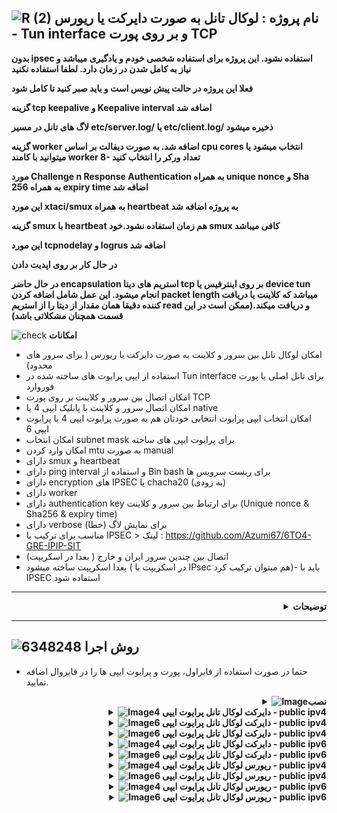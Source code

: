 ![R (2)](https://github.com/Azumi67/PrivateIP-Tunnel/assets/119934376/a064577c-9302-4f43-b3bf-3d4f84245a6f)
نام پروژه : لوکال تانل به صورت دایرکت یا ریورس - Tun interface و بر روی پورت TCP
---------------------------------------------------------------

**بدون ipsec استفاده نشود. این پروژه برای استفاده شخصی خودم و یادگیری میباشد و نیاز به کامل شدن در زمان دارد. لطفا استفاده نکنید**

**فعلا این پروژه در حالت پیش نویس است و باید صبر کنید تا کامل شود**

**گزینه tcp keepalive و Keepalive interval اضافه شد**

**لاگ های تانل در مسیر etc/server.log/ یا etc/client.log/ ذخیره میشود**

**گزینه worker اضافه شد. به صورت دیفالت بر اساس cpu cores انتخاب میشود یا میتوانید با کامند worker 8- تعداد ورکر را انتخاب کنید**

**مورد Challenge n Response Authentication به همراه unique nonce و Sha 256 به همراه expiry time اضافه شد**

**این مورد xtaci/smux به همراه heartbeat به پروژه اضافه شد**

**گزینه smux با heartbeat هم زمان استفاده نشود.خود smux کافی میباشد**

**این مورد tcpnodelay و logrus اضافه شد**

**در حال کار بر روی اپدیت دادن**

**در حال حاضر encapsulation استریم های دیتا tcp بر روی اینترفیس یا device tun انجام میشود. این عمل شامل اضافه کردن packet length میباشد که کلاینت یا دریافت کننده دقیقا همان مقدار از دیتا را از استریم read و دریافت میکند.(ممکن است در این قسمت همچنان مشکلاتی باشد)**




![check](https://github.com/Azumi67/PrivateIP-Tunnel/assets/119934376/13de8d36-dcfe-498b-9d99-440049c0cf14)
**امکانات**
- امکان لوکال تانل بین سرور و کلاینت به صورت دایرکت یا ریورس ( برای سرور های محدود)
- استفاده از ایپی پرایوت های ساخته شده در Tun interface برای تانل اصلی یا پورت فوروارد
- امکان اتصال بین سرور و کلاینت بر روی پورت TCP
- امکان اتصال سرور و کلاینت با پابلیک ایپی 4 یا native
- امکان انتخاب ایپی پرایوت انتخابی خودتان هم به صورت پرایوت ایپی 4 یا پرایوت ایپی 6
- امکان انتخاب subnet mask برای پرایوت ایپی های ساخته
- امکان وارد کردن mtu به صورت manual
- دارای smux و heartbeat
- دارای ping interval و استفاده از Bin bash برای ریست سرویس ها
- دارای encryption های IPSEC یا chacha20 (به زودی)
- دارای worker
- دارای authentication key برای ارتباط بین سرور و کلاینت (Unique nonce & Sha256 & expiry time)
- دارای verbose برای نمایش لاگ (خطا)
- مناسب برای ترکیب با IPSEC > لینک : https://github.com/Azumi67/6TO4-GRE-IPIP-SIT
- اتصال بین چندین سرور ایران و خارج ( بعدا در اسکریپت)
- بعدا اسکریپت ساخته میشود ( در اسکریپت با IPsec هم میتوان ترکیب کرد)- باید با IPSEC استفاده شود
-----------------------
<div align="right">
  <details>
    <summary><strong>توضیحات</strong></summary>
  
------------------------------------ 
 <div align="right">
   
- از طریق tcp دو سرور به هم وصل میشوند و از طریق اینترفیس tun و پرایوت ایپی به هم دیگه متصل خواهند بود. encapsulation & decapsulation هم زمان انجام میشود.
- هدف نوشتن این برنامه برای این بوده است که از طریق پورت tcp و tun interface،‌ دو سرور به هم متصل شوند و از پرایوت آی‌پی های آنها برای تانل استقاده کرد و محدودیت بعضی از سرور ها به صورت ریورس برطرف شود.
- به عبارتی شما به صورت ریورس، یک لوکال ایپی دریافت میکنید و سپس از آن پرایوت ایپی ها برای دایرکت تانل، پورت فوروارد یا ریورس استفاده مینمایید. 
- پس از انجام تانل‌ لوکال به صورت دایرکت یا ریورس، به طور مثال میتوانید از پورت فوروارد استفاده نمایید یا مثلا دایرکت تانل چیزل استفاده نمایید یا ریورس.
- در روش ریورس، سرور اصلی میتواند ایران باشد و کلاینت خارج و در روش دایرکت، سرور اصلی میتواند خارج باشد و کلاینت ایران. بدین صورت میتوان تانل لوکالی بر روی سرور های خارج محدود در ان سرور ایران(به صورت ریورس) هم ایجاد کرد.
- با ایپی 4 سرور و هم با ایپی 6 سرور و کلاینت میشود که وصل شد .
- پورت تنها برای ارتباط بین سرور و کلاینت میباشد و شما تنها باید از پرایوت ایپی ها برای تانل اصلی استفاده نمایید.
- اول دستورات سرور را اجرا کنید و سپس دستورات کلاینت . میتوانید هم به صورت دایرکت یا ریورس انجام دهید. یعنی سرور اصلی خارج و کلاینت ایران و یا سرور اصلی ایران و کلاینت خارج باشد
- میتوانید تست کنید و بهم اطلاع بدید اما برای استفاده باید صبر کنید تا داخل اسکریپت برای ترکیب با ipsec آورده شود.
- کلید authentication اضافه شد که در کلاینت خوانده میشود و در سرور احراز هویت میشود
  </details>
</div>

---------------------

  ![6348248](https://github.com/Azumi67/PrivateIP-Tunnel/assets/119934376/398f8b07-65be-472e-9821-631f7b70f783)
**روش اجرا**
-

- حتما در صورت استفاده از فایراول، پورت و پرایوت ایپی ها را در فایروال اضافه نمایید.
 <div align="right">
  <details>
    <summary><strong><img src="https://github.com/Azumi67/Rathole_reverseTunnel/assets/119934376/fcbbdc62-2de5-48aa-bbdd-e323e96a62b5" alt="Image">نصب </strong></summary>
  
<div align="left">
  
```
  apt update -y
  apt install wget -y
  apt install unzip -y
  ## amd64
  rm amd64.zip
  wget https://github.com/Azumi67/LocalTun_TCP/releases/download/v1.41/amd64.zip
  unzip amd64.zip -d /root/localTUN
  cd localTUN
  chmod +x tun-server_amd64   
  chmod +x tun-client_amd64   
 ```
 </details>
</div>
<div align="right">
  <details>
    <summary><strong><img src="https://github.com/Azumi67/Rathole_reverseTunnel/assets/119934376/fcbbdc62-2de5-48aa-bbdd-e323e96a62b5" alt="Image">دایرکت لوکال تانل پرایوت ایپی 4 - public ipv4 </strong></summary>

  - کامند های سرور (خارج)
 <div align="left">
   
```
./tun-server_amd64 -server-port 800 -server-private 30.0.0.1 -client-private 30.0.0.2 -subnet 24 -device tun2 -key azumi -mtu 1480 -verbose true -smux true -tcp-nodelay true -worker [your desired number of workers, eg: 8] or don't use -worker for default number
   
```
<div align="right">
  
- کامند های کلاینت (ایران)
 <div align="left">
   
```
./tun-client_amd64 -server-addr KHAREJ_IPV4 -server-port 800 -client-private 30.0.0.2 -server-private 30.0.0.1 -subnet 24 -device tun2 -key azumi -mtu 1400 -verbose true -smux true -tcp-nodelay true -worker [your desired number of workers, eg: 8] or don't use -worker for default number
```
 <div align="right">
   
- نحوه ساختن سرویس
 <div align="left">
   
```
nano /etc/systemd/system/azumilocal.service
## put this config inside [ This is a sample]##

[Unit]
Description=Azumi local Service
After=network.target

[Service]
Type=simple
Restart=always    
LimitNOFILE=1048576
ExecStart=/root/localTUN/tun-server_amd64 -server-port 800 -server-private 30.0.0.1 -client-private 30.0.0.2 -subnet 24 -device tun2 -key azumi -mtu 1480 -verbose true -smux true -tcp-nodelay true -worker [your desired number of workers, eg: 8] 
[Install]
WantedBy=multi-user.target
##### do not copy this ###
chmod u+x /etc/systemd/system/azumilocal.service
systemctl enable /etc/systemd/system/azumilocal.service
systemctl start azumilocal.service
 ```
<div align="right">
   
- نحوه ساختن سرویس ریست
 <div align="left">
   
```
nano /root/reset.sh
# copy this inside #
#!/bin/bash

while true; do
    ping -c 1 30.0.0.1 >/dev/null 2>&1 ##30.0.0.1 is your remote private ip address
    if [ $? -ne 0 ]; then
        systemctl restart azumilocal ## this is localtun service
        systemctl restart strong-azumi1 ## this is for ipsec
    fi
    sleep 5  #time for ping interval check
done

## do not copy this##

nano /etc/systemd/system/azumireset.service
## put this config inside [ This is a sample]##

[Unit]
Description=Azumi local Service reset
After=network.target

[Service]
Type=simple
Restart=always    
LimitNOFILE=1048576
ExecStart=/root/reset.sh
[Install]
WantedBy=multi-user.target

##### do not copy this ###
chmod u+x /etc/systemd/system/azumireset.service
systemctl enable /etc/systemd/system/azumireset.service
systemctl start azumireset.service
systemctl status azumireset.service
```
 </details>
</div>
<div align="right">
  <details>
    <summary><strong><img src="https://github.com/Azumi67/Rathole_reverseTunnel/assets/119934376/fcbbdc62-2de5-48aa-bbdd-e323e96a62b5" alt="Image">دایرکت لوکال تانل پرایوت ایپی 6 - public ipv4 </strong></summary>
```
  - کامند های سرور (خارج)
 <div align="left">
   
```
./tun-server_amd64 -server-port 800 -server-private 2001:db8::1 -client-private 2001:db8::2 -subnet 64 -device tun2 -key azumi -mtu 1480 -verbose true -smux true -tcp-nodelay true -worker 8 [or just don't use it]
-heartbeat-interval 30
```
<div align="right">
  
- کامند های کلاینت (ایران)
 <div align="left">
   
```
./tun-client_amd64 -server-addr KHAREJ_IPV4 -server-port 800 -client-private 2001:db8::2 -server-private 2001:db8::1 -subnet 64 -device tun2 -key azumi -mtu 1400 -verbose true -smux true -tcp-nodelay true -worker 8
```
<div align="right">
  
- نحوه ساختن سرویس
 <div align="left">
   
```
nano /etc/systemd/system/azumilocal.service
## put this config inside [ This is a sample]##

[Unit]
Description=Azumi local Service
After=network.target

[Service]
Type=simple
Restart=always    
LimitNOFILE=1048576
ExecStart=/root/localTUN/tun-client_amd64 -server-addr KHAREJ_IPV4 -server-port 800 -client-private 2001:db8::2 -server-private 2001:db8::1 -subnet 64 -device tun2 -key azumi -mtu 1400 -verbose true -smux true -tcp-nodelay true -worker 8
   

[Install]
WantedBy=multi-user.target
##### do not copy this ###

chmod u+x /etc/systemd/system/azumilocal.service
systemctl enable /etc/systemd/system/azumilocal.service
systemctl start azumilocal.service
 ```
<div align="right">
   
- نحوه ساختن سرویس ریست
 <div align="left">
   
```
nano /root/reset.sh
# copy this inside #
#!/bin/bash
while true; do
    ping -c 1 2001:db8::1 >/dev/null 2>&1 ##2001:db8::1 is your remote private ip address
    if [ $? -ne 0 ]; then
        systemctl restart azumilocal ## this is localtun service
        systemctl restart strong-azumi1 ## this is for ipsec
    fi
    sleep 5  #time for ping interval check
done
## do not copy this##

nano /etc/systemd/system/azumireset.service
## put this config inside [ This is a sample]##

[Unit]
Description=Azumi local Service reset
After=network.target

[Service]
Type=simple
Restart=always    
LimitNOFILE=1048576
ExecStart=/root/reset.sh
[Install]
WantedBy=multi-user.target

##### do not copy this ###
chmod u+x /etc/systemd/system/azumireset.service
systemctl enable /etc/systemd/system/azumireset.service
systemctl start azumireset.service
systemctl status azumireset.service
```
 </details>
</div>
<div align="right">
  <details>
    <summary><strong><img src="https://github.com/Azumi67/Rathole_reverseTunnel/assets/119934376/fcbbdc62-2de5-48aa-bbdd-e323e96a62b5" alt="Image">دایرکت لوکال تانل پرایوت ایپی 6 - public ipv4 </strong></summary>
```
 </details>
</div>
<div align="right">
  <details>
    <summary><strong><img src="https://github.com/Azumi67/Rathole_reverseTunnel/assets/119934376/fcbbdc62-2de5-48aa-bbdd-e323e96a62b5" alt="Image">دایرکت لوکال تانل پرایوت ایپی 4 - public ipv6 </strong></summary>

  - کامند های سرور (خارج)
 <div align="left">
   
```
./tun-server_amd64 -server-port 800 -server-private 30.0.0.1 -client-private 30.0.0.2 -subnet 24 -device tun2 -key azumi -mtu 1480 -verbose true -smux true -tcp-nodelay true -worker 4[ you can skip using -worker and it will use default number based on cpu cores]
```
<div align="right">
  
- کامند های کلاینت (ایران)
 <div align="left">
   
```
./tun-client_amd64 -server-addr KHAREJ_IPV6 -server-port 800 -client-private 30.0.0.2 -server-private 30.0.0.1 -subnet 24 -device tun2 -key azumi -mtu 1400 -verbose true -smux true -tcp-nodelay true -worker 4
```
<div align="right">
  
- نحوه ساختن سرویس
 <div align="left">
   
```
nano /etc/systemd/system/azumilocal.service
## put this config inside [ This is a sample]##

[Unit]
Description=Azumi local Service
After=network.target

[Service]
Type=simple
Restart=always    
LimitNOFILE=1048576
ExecStart=/root/localTUN/tun-client_amd64 -server-addr KHAREJ_IPV6 -server-port 800 -client-private 30.0.0.2 -server-private 30.0.0.1 -subnet 24 -device tun2 -key azumi -mtu 1400 -verbose true -smux true -tcp-nodelay true -worker 4
   

[Install]
WantedBy=multi-user.target
##### do not copy this ###
chmod u+x /etc/systemd/system/azumilocal.service
systemctl enable /etc/systemd/system/azumilocal.service
systemctl start azumilocal.service
 ```
<div align="right">
   
- نحوه ساختن سرویس ریست
 <div align="left">
   
```
nano /root/reset.sh
# copy this inside #
#!/bin/bash
while true; do
    ping -c 1 30.0.0.1 >/dev/null 2>&1 ##30.0.0.1 is your remote private ip address
    if [ $? -ne 0 ]; then
        systemctl restart azumilocal ## this is localtun service
        systemctl restart strong-azumi1 ## this is for ipsec
    fi
    sleep 5  #time for ping interval check
done

## do not copy this##

nano /etc/systemd/system/azumireset.service
## put this config inside [ This is a sample]##

[Unit]
Description=Azumi local Service reset
After=network.target

[Service]
Type=simple
Restart=always    
LimitNOFILE=1048576
ExecStart=/root/reset.sh
[Install]
WantedBy=multi-user.target

##### do not copy this ###
chmod u+x /etc/systemd/system/azumireset.service
systemctl enable /etc/systemd/system/azumireset.service
systemctl start azumireset.service
systemctl status azumireset.service
```
 </details>
</div>
<div align="right">
  <details>
    <summary><strong><img src="https://github.com/Azumi67/Rathole_reverseTunnel/assets/119934376/fcbbdc62-2de5-48aa-bbdd-e323e96a62b5" alt="Image">دایرکت لوکال تانل پرایوت ایپی 6 - public ipv6 </strong></summary>

  - کامند های سرور (خارج)
 <div align="left">
   
```
./tun-server_amd64 -server-port 800 -server-private 2001:db8::1 -client-private 2001:db8::2 -subnet 64 -device tun2 -key azumi -mtu 1480 -verbose true -smux true -tcp-nodelay true -worker 8 [or don't use it for default value based on the cpu cores]
```
<div align="right">
  
- کامند های کلاینت (ایران)
 <div align="left">
   
```
./tun-client_amd64 -server-addr KHAREJ_IPV6 -server-port 800 -client-private 2001:db8::2 -server-private 2001:db8::1 -subnet 64 -device tun2 -key azumi -mtu 1400 -verbose true -smux true -tcp-nodelay true -worker 8
```
 <div align="right">
   
- نحوه ساختن سرویس
 <div align="left">
   
```
nano /etc/systemd/system/azumilocal.service
## put this config inside [ This is a sample]##

[Unit]
Description=Azumi local Service
After=network.target

[Service]
Type=simple
Restart=always    
LimitNOFILE=1048576
ExecStart=/root/localTUN/tun-client_amd64 -server-addr KHAREJ_IPV6 -server-port 800 -client-private 2001:db8::2 -server-private 2001:db8::1 -subnet 64 -device tun2 -key azumi -mtu 1400 -verbose true -smux true -tcp-nodelay true -worker 8
   

[Install]
WantedBy=multi-user.target
##### do not copy this ###
chmod u+x /etc/systemd/system/azumilocal.service
systemctl enable /etc/systemd/system/azumilocal.service
systemctl start azumilocal.service
 ```
<div align="right">
   
- نحوه ساختن سرویس ریست
 <div align="left">
   
```
nano /root/reset.sh
# copy this inside #
#!/bin/bash

while true; do
    ping -c 1 2001:db8::1 >/dev/null 2>&1 ##2001:db8::1 is your remote private ip address
    if [ $? -ne 0 ]; then
        systemctl restart azumilocal ## this is localtun service
        systemctl restart strong-azumi1 ## this is for ipsec
    fi
    sleep 5  #time for ping interval check
done
## do not copy this##

nano /etc/systemd/system/azumireset.service
## put this config inside [ This is a sample]##

[Unit]
Description=Azumi local Service reset
After=network.target

[Service]
Type=simple
Restart=always    
LimitNOFILE=1048576
ExecStart=/root/reset.sh
[Install]
WantedBy=multi-user.target

##### do not copy this ###
chmod u+x /etc/systemd/system/azumireset.service
systemctl enable /etc/systemd/system/azumireset.service
systemctl start azumireset.service
systemctl status azumireset.service
```
 </details>
</div>
<div align="right">
  <details>
    <summary><strong><img src="https://github.com/Azumi67/Rathole_reverseTunnel/assets/119934376/fcbbdc62-2de5-48aa-bbdd-e323e96a62b5" alt="Image">ریورس لوکال تانل پرایوت ایپی 4 - public ipv4 </strong></summary>

  - کامند های سرور ( ایران)
 <div align="left">
   
```
./tun-server_amd64 -server-port 800 -server-private 30.0.0.1 -client-private 30.0.0.2 -subnet 24 -device tun2 -key azumi -mtu 1480 -verbose true -smux true -tcp-nodelay true -worker 8 [or skip using it for default value based on the number of cpu cores]   
```
<div align="right">
  
- کامند های کلاینت (خارج)
 <div align="left">
   
```
./tun-client_amd64 -server-addr IRAN_IPV4 -server-port 800 -client-private 30.0.0.2 -server-private 30.0.0.1 -subnet 24 -device tun2 -key azumi -mtu 1400 -verbose true -smux true -tcp-nodelay true -worker 8
```
<div align="right">
  
- نحوه ساختن سرویس
 <div align="left">
   
```
nano /etc/systemd/system/azumilocal.service
## put this config inside [ This is a sample]##

[Unit]
Description=Azumi local Service
After=network.target

[Service]
Type=simple
Restart=always    
LimitNOFILE=1048576
ExecStart=/root/localTUN/tun-server_amd64 -server-port 800 -server-private 30.0.0.1 -client-private 30.0.0.2 -subnet 24 -device tun2 -key azumi -mtu 1480 -verbose true -smux true -tcp-nodelay true -worker 8
   

[Install]
WantedBy=multi-user.target
##### do not copy this ###
chmod u+x /etc/systemd/system/azumilocal.service
systemctl enable /etc/systemd/system/azumilocal.service
systemctl start azumilocal.service
 ```
<div align="right">
   
- نحوه ساختن سرویس ریست
 <div align="left">
   
```
nano /root/reset.sh
# copy this inside #
#!/bin/bash

while true; do
    ping -c 1 30.0.0.2 >/dev/null 2>&1 ##30.0.0.2 is your remote private ip address
    if [ $? -ne 0 ]; then
        systemctl restart azumilocal ## this is localtun service
        systemctl restart strong-azumi1 ## this is for ipsec
    fi
    sleep 5  #time for ping interval check
done
## do not copy this##

nano /etc/systemd/system/azumireset.service
## put this config inside [ This is a sample]##

[Unit]
Description=Azumi local Service reset
After=network.target

[Service]
Type=simple
Restart=always    
LimitNOFILE=1048576
ExecStart=/root/reset.sh
[Install]
WantedBy=multi-user.target

##### do not copy this ###
chmod u+x /etc/systemd/system/azumireset.service
systemctl enable /etc/systemd/system/azumireset.service
systemctl start azumireset.service
systemctl status azumireset.service
```
 </details>
</div>
<div align="right">
  <details>
    <summary><strong><img src="https://github.com/Azumi67/Rathole_reverseTunnel/assets/119934376/fcbbdc62-2de5-48aa-bbdd-e323e96a62b5" alt="Image">ریورس لوکال تانل پرایوت ایپی 6 - public ipv4 </strong></summary>

  - کامند های سرور (ایران)
 <div align="left">
   
```
./tun-server_amd64 -server-port 800 -server-private 2001:db8::1 -client-private 2001:db8::2 -subnet 64 -device tun2 -key azumi -mtu 1480 -verbose true -smux true -tcp-nodelay true -worker 8 [or skip using it for default vault based on the cpu cores available]
```
<div align="right">
  
- کامند های کلاینت (خارج)
 <div align="left">
   
```
./tun-client_amd64 -server-addr IRAN_IPV4 -server-port 800 -client-private 2001:db8::2 -server-private 2001:db8::1 -subnet 64 -device tun2 -key azumi -mtu 1400 -verbose true -smux true -tcp-nodelay true -worker 8
```
<div align="right">
  
- نحوه ساختن سرویس
 <div align="left">
   
```
nano /etc/systemd/system/azumilocal.service
## put this config inside [ This is a sample]##

[Unit]
Description=Azumi local Service
After=network.target

[Service]
Type=simple
Restart=always    
LimitNOFILE=1048576
ExecStart=/root/localTUN/tun-client_amd64 -server-addr IRAN_IPV4 -server-port 800 -client-private 2001:db8::2 -server-private 2001:db8::1 -subnet 64 -device tun2 -key azumi -mtu 1400 -verbose true -smux true -tcp-nodelay true -service-name azumilocal
   

[Install]
WantedBy=multi-user.target
##### do not copy this ###
chmod u+x /etc/systemd/system/azumilocal.service
systemctl enable /etc/systemd/system/azumilocal.service
systemctl start azumilocal.service
 ```
<div align="right">
   
- نحوه ساختن سرویس ریست
 <div align="left">
   
```
nano /root/reset.sh
# copy this inside #
#!/bin/bash

while true; do
    ping -c 1 2001:db8::1 >/dev/null 2>&1 ##2001:db8::1 is your remote private ip address
    if [ $? -ne 0 ]; then
        systemctl restart azumilocal ## this is localtun service
        systemctl restart strong-azumi1 ## this is for ipsec
    fi
    sleep 5  #time for ping interval check
done

## do not copy this##

nano /etc/systemd/system/azumireset.service
## put this config inside [ This is a sample]##

[Unit]
Description=Azumi local Service reset
After=network.target

[Service]
Type=simple
Restart=always    
LimitNOFILE=1048576
ExecStart=/root/reset.sh
[Install]
WantedBy=multi-user.target

##### do not copy this ###
chmod u+x /etc/systemd/system/azumireset.service
systemctl enable /etc/systemd/system/azumireset.service
systemctl start azumireset.service
systemctl status azumireset.service
```
 </details>
</div>
<div align="right">
  <details>
    <summary><strong><img src="https://github.com/Azumi67/Rathole_reverseTunnel/assets/119934376/fcbbdc62-2de5-48aa-bbdd-e323e96a62b5" alt="Image">ریورس لوکال تانل پرایوت ایپی 4 - public ipv6 </strong></summary>

  - کامند های سرور (ایران)
 <div align="left">
   
```
./tun-server_amd64 -server-port 800 -server-private 30.0.0.1 -client-private 30.0.0.2 -subnet 24 -device tun2 -key azumi -mtu 1480 -verbose true -smux true -tcp-nodelay true -worker 8 [or skip using it for default vault based on the cpu cores available]
```
<div align="right">
  
- کامند های کلاینت (خارج)
 <div align="left">
   
```
./tun-client_amd64 -server-addr IRAN_IPV6 -server-port 800 -client-private 30.0.0.2 -server-private 30.0.0.1 -subnet 24 -device tun2 -key azumi -mtu 1400 -verbose true -smux true -tcp-nodelay true -worker 8
```
<div align="right">
  
- نحوه ساختن سرویس
 <div align="left">
   
```
nano /etc/systemd/system/azumilocal.service
## put this config inside [ This is a sample]##

[Unit]
Description=Azumi local Service
After=network.target

[Service]
Type=simple
Restart=always    
LimitNOFILE=1048576
ExecStart=/root/localTUN/tun-client_amd64 -server-addr IRAN_IPV6 -server-port 800 -client-private 30.0.0.2 -server-private 30.0.0.1 -subnet 24 -device tun2 -key azumi -mtu 1400 -verbose true -smux true -tcp-nodelay true -worker 8
   

[Install]
WantedBy=multi-user.target
##### do not copy this ###
chmod u+x /etc/systemd/system/azumilocal.service
systemctl enable /etc/systemd/system/azumilocal.service
systemctl start azumilocal.service
 ```
<div align="right">
   
- نحوه ساختن سرویس ریست
 <div align="left">
   
```
nano /root/reset.sh
# copy this inside #
#!/bin/bash

while true; do
    ping -c 1 30.0.0.1 >/dev/null 2>&1 ##30.0.0.1 is your remote private ip address
    if [ $? -ne 0 ]; then
        systemctl restart azumilocal ## this is localtun service
        systemctl restart strong-azumi1 ## this is for ipsec
    fi
    sleep 5  #time for ping interval check
done

## do not copy this##

nano /etc/systemd/system/azumireset.service
## put this config inside [ This is a sample]##

[Unit]
Description=Azumi local Service reset
After=network.target

[Service]
Type=simple
Restart=always    
LimitNOFILE=1048576
ExecStart=/root/reset.sh
[Install]
WantedBy=multi-user.target

##### do not copy this ###
chmod u+x /etc/systemd/system/azumireset.service
systemctl enable /etc/systemd/system/azumireset.service
systemctl start azumireset.service
systemctl status azumireset.service
```
 </details>
</div>
<div align="right">
  <details>
    <summary><strong><img src="https://github.com/Azumi67/Rathole_reverseTunnel/assets/119934376/fcbbdc62-2de5-48aa-bbdd-e323e96a62b5" alt="Image">ریورس لوکال تانل پرایوت ایپی 6 - public ipv6 </strong></summary>

  - کامند های سرور (ایران)
 <div align="left">
   
```
./tun-server_amd64 -server-port 800 -server-private 2001:db8::1 -client-private 2001:db8::2 -subnet 64 -device tun2 -key azumi -mtu 1480 -verbose true -smux true -tcp-nodelay true -worker 8 [ or skip using it to use default value based on the number of cpu cores]
```
<div align="right">
  
- کامند های کلاینت (خارج)
 <div align="left">
   
```
./tun-client_amd64 -server-addr IRAN_IPV6 -server-port 800 -client-private 2001:db8::2 -server-private 2001:db8::1 -subnet 64 -device tun2 -key azumi -mtu 1400 -verbose true -smux true -tcp-nodelay true -worker 8
```
<div align="right">
  
- نحوه ساختن سرویس
 <div align="left">
   
```
nano /etc/systemd/system/azumilocal.service
## put this config inside [ This is a sample]##

[Unit]
Description=Azumi local Service
After=network.target

[Service]
Type=simple
Restart=always    
LimitNOFILE=1048576
ExecStart=/root/localTUN/tun-client_amd64 -server-addr IRAN_IPV6 -server-port 800 -client-private 2001:db8::2 -server-private 2001:db8::1 -subnet 64 -device tun2 -key azumi -mtu 1400 -verbose true -smux true -tcp-nodelay true -service-name azumilocal
   

[Install]
WantedBy=multi-user.target
##### do not copy this ###
chmod u+x /etc/systemd/system/azumilocal.service
systemctl enable /etc/systemd/system/azumilocal.service
systemctl start azumilocal.service
 ```
<div align="right">
   
- نحوه ساختن سرویس ریست
 <div align="left">
   
```
nano /root/reset.sh
# copy this inside #
#!/bin/bash

while true; do
    ping -c 1 2001:db8::1 >/dev/null 2>&1 ##2001:db8::1 is your remote private ip address
    if [ $? -ne 0 ]; then
        systemctl restart azumilocal ## this is localtun service
        systemctl restart strong-azumi1 ## this is for ipsec
    fi
    sleep 5  #time for ping interval check
done
## do not copy this##

nano /etc/systemd/system/azumireset.service
## put this config inside [ This is a sample]##

[Unit]
Description=Azumi local Service reset
After=network.target

[Service]
Type=simple
Restart=always    
LimitNOFILE=1048576
ExecStart=/root/reset.sh
[Install]
WantedBy=multi-user.target

##### do not copy this ###
chmod u+x /etc/systemd/system/azumireset.service
systemctl enable /etc/systemd/system/azumireset.service
systemctl start azumireset.service
systemctl status azumireset.service
```
 </details>
</div>



